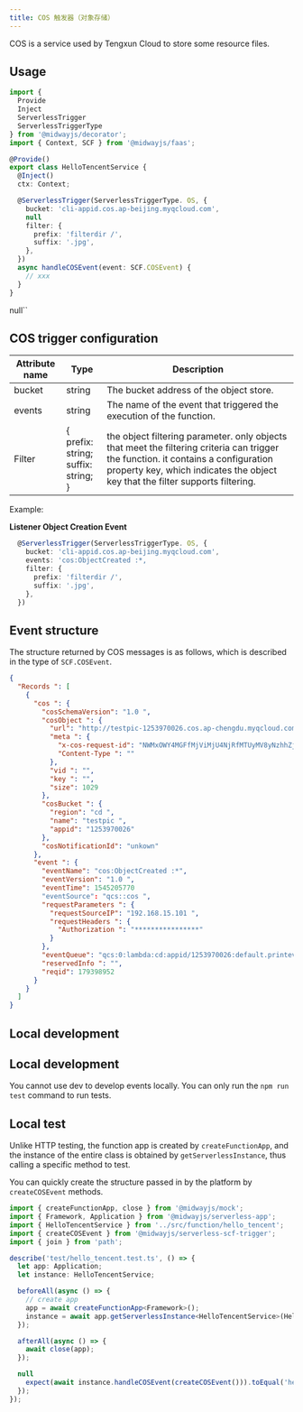 ```yaml
---
title: COS 触发器（对象存储）
---
```


COS is a service used by Tengxun Cloud to store some resource files.

## Usage

```typescript
import {
  Provide
  Inject
  ServerlessTrigger
  ServerlessTriggerType
} from '@midwayjs/decorator';
import { Context, SCF } from '@midwayjs/faas';

@Provide()
export class HelloTencentService {
  @Inject()
  ctx: Context;

  @ServerlessTrigger(ServerlessTriggerType. OS, {
    bucket: 'cli-appid.cos.ap-beijing.myqcloud.com',
    null
    filter: {
      prefix: 'filterdir /',
      suffix: '.jpg',
    },
  })
  async handleCOSEvent(event: SCF.COSEvent) {
    // xxx
  }
}
```

null``

## COS trigger configuration

| Attribute name | Type | Description |
| ------ | ------ | ---------------------- |
| bucket | string | The bucket address of the object store. |
| events | string | The name of the event that triggered the execution of the function. |
| Filter | {<br />prefix: string; <br/>suffix: string;<br/>} | the object filtering parameter. only objects that meet the filtering criteria can trigger the function. it contains a configuration property key, which indicates the object key that the filter supports filtering.  |



Example:

**Listener Object Creation Event**

```typescript
  @ServerlessTrigger(ServerlessTriggerType. OS, {
    bucket: 'cli-appid.cos.ap-beijing.myqcloud.com',
    events: 'cos:ObjectCreated :*,
    filter: {
      prefix: 'filterdir /',
      suffix: '.jpg',
    },
  })
```

## Event structure

The structure returned by COS messages is as follows, which is described in the type of `SCF.COSEvent`.

```json
{
  "Records ": [
    {
      "cos ": {
        "cosSchemaVersion": "1.0 ",
        "cosObject ": {
          "url": "http://testpic-1253970026.cos.ap-chengdu.myqcloud.com/testfile ",
          "meta ": {
            "x-cos-request-id": "NWMxOWY4MGFfMjViMjU4NjRfMTUyMV8yNzhhZjM =",
            "Content-Type ": ""
          },
          "vid ": "",
          "key ": "",
          "size": 1029
        },
        "cosBucket ": {
          "region": "cd ",
          "name": "testpic ",
          "appid": "1253970026"
        },
        "cosNotificationId": "unkown"
      },
      "event ": {
        "eventName": "cos:ObjectCreated :*",
        "eventVersion": "1.0 ",
        "eventTime": 1545205770
        "eventSource": "qcs::cos ",
        "requestParameters ": {
          "requestSourceIP": "192.168.15.101 ",
          "requestHeaders ": {
            "Authorization ": "****************"
          }
        },
        "eventQueue": "qcs:0:lambda:cd:appid/1253970026:default.printevent.$LATEST ",
        "reservedInfo ": "",
        "reqid": 179398952
      }
    }
  ]
}
```

## Local development

## Local development

You cannot use dev to develop events locally. You can only run the `npm run test` command to run tests.

## Local test

Unlike HTTP testing, the function app is created by `createFunctionApp`, and the instance of the entire class is obtained by `getServerlessInstance`, thus calling a specific method to test.

You can quickly create the structure passed in by the platform by `createCOSEvent` methods.

```typescript
import { createFunctionApp, close } from '@midwayjs/mock';
import { Framework, Application } from '@midwayjs/serverless-app';
import { HelloTencentService } from '../src/function/hello_tencent';
import { createCOSEvent } from '@midwayjs/serverless-scf-trigger';
import { join } from 'path';

describe('test/hello_tencent.test.ts', () => {
  let app: Application;
  let instance: HelloTencentService;

  beforeAll(async () => {
    // create app
    app = await createFunctionApp<Framework>();
    instance = await app.getServerlessInstance<HelloTencentService>(HelloTencentService);
  });

  afterAll(async () => {
    await close(app);
  });

  null
    expect(await instance.handleCOSEvent(createCOSEvent())).toEqual('hello world');
  });
});
```
